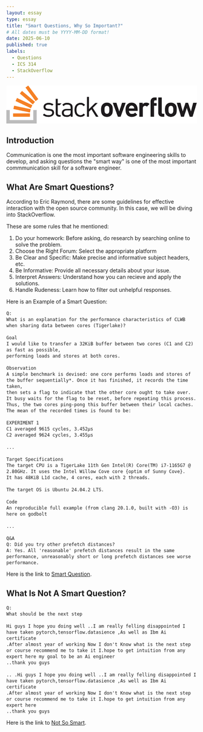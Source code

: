 ```yaml
---
layout: essay
type: essay
title: "Smart Questions, Why So Important?"
# All dates must be YYYY-MM-DD format!
date: 2025-06-10
published: true
labels:
  - Questions
  - ICS 314
  - StackOverflow
---
```


<img src="../img/stackoverflow.jpeg">

## Introduction

Communication is one the most important software engineering skills to develop, and asking questions the "smart way" is one of the most important commmunication skill for a software engineer. 

## What Are Smart Questions?

According to Eric Raymond, there are some guidelines for effective interaction with the open source community. In this case, we will be diving into StackOverflow. 

These are some rules that he mentioned:

1. Do your homework: Before asking, do research by searching online to solve the problem.
2. Choose the Right Forum: Select the appropriate platform
3. Be Clear and Specific: Make precise and informative subject headers, etc.
4. Be Informative: Provide all necessary details about your issue.
5. Interpret Answers: Understand how you can recieve and apply the solutions.
6. Handle Rudeness: Learn how to filter out unhelpful responses.

Here is an Example of a Smart Question:

```
Q:
What is an explanation for the performance characteristics of CLWB when sharing data between cores (Tigerlake)?

Goal
I would like to transfer a 32KiB buffer between two cores (C1 and C2) as fast as possible,
performing loads and stores at both cores.

Observation
A simple benchmark is devised: one core performs loads and stores of the buffer sequentially*. Once it has finished, it records the time taken,
then sets a flag to indicate that the other core ought to take over. It busy waits for the flag to be reset, before repeating this process.
Thus, the two cores ping-pong this buffer between their local caches. The mean of the recorded times is found to be:

EXPERIMENT 1
C1 averaged 9615 cycles, 3.452µs
C2 averaged 9624 cycles, 3.455µs

...

Target Specifications
The target CPU is a TigerLake 11th Gen Intel(R) Core(TM) i7-1165G7 @ 2.80GHz. It uses the Intel Willow Cove core {optim of Sunny Cove}.
It has 48KiB L1d cache, 4 cores, each with 2 threads.

The target OS is Ubuntu 24.04.2 LTS.

Code
An reproducible full example (from clang 20.1.0, built with -O3) is here on godbolt

...

Q&A
Q: Did you try other prefetch distances?
A: Yes. All 'reasonable' prefetch distances result in the same performance, unreasonably short or long prefetch distances see worse performance.

```

Here is the link to [Smart Question](https://stackoverflow.com/questions/79646975/what-is-an-explanation-for-the-performance-characteristics-of-clwb-when-sharing).


## What Is Not A Smart Question?

```
Q:
What should be the next step

Hi guys I hope you doing well ..I am really felling disappointed I have taken pytorch,tensorflow.datasience ,As well as Ibm Ai certificate
.After almost year of working Now I don't Know what is the next step or course recommend me to take it I.hope to get intuition from any expert here my goal to be an Ai engineer
..thank you guys

.. .Hi guys I hope you doing well ..I am really felling disappointed I have taken pytorch,tensorflow.datasience ,As well as Ibm Ai certificate
.After almost year of working Now I don't Know what is the next step or course recommend me to take it I.hope to get intuition from any expert here
..thank you guys

```

Here is the link to [Not So Smart](https://stackoverflow.com/questions/79661426/what-should-be-the-next-step).
